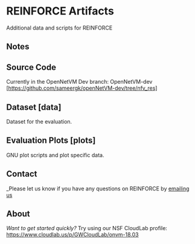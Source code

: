# REINFORCE Artifacts
Additional data and scripts for REINFORCE


Notes 
--

Source Code
--
Currently in the OpenNetVM Dev branch: OpenNetVM-dev
[https://github.com/sameergk/openNetVM-dev/tree/nfv_res]

Dataset [data]
--
Dataset for the evaluation.


Evaluation Plots [plots]
--
GNU plot scripts and plot specific data.

Contact
--
_Please let us know if you have any questions on REINFORCE by [emailing us](mailto:skulkar@gwdg.de)


About
--
_Want to get started quickly?_ Try using our NSF CloudLab profile: https://www.cloudlab.us/p/GWCloudLab/onvm-18.03
